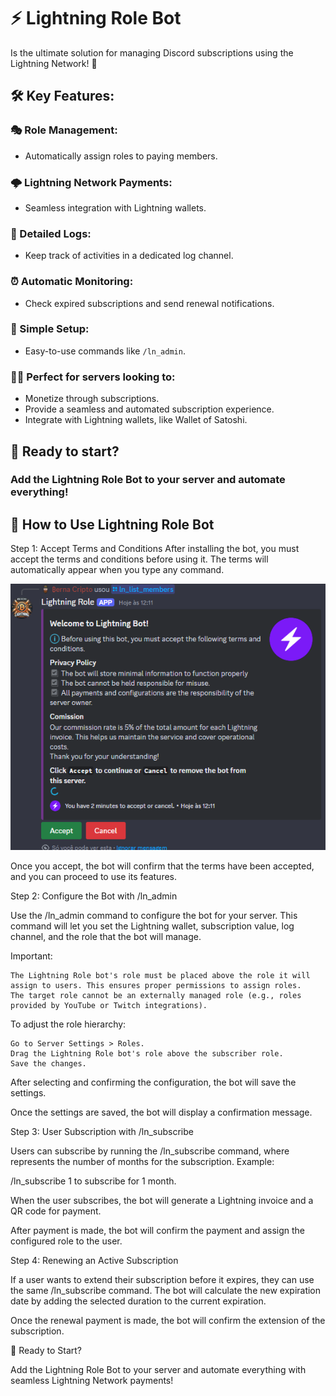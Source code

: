 # ⚡ Lightning Role Bot
Is the ultimate solution for managing Discord subscriptions using the Lightning Network! 🚀

## 🛠️ Key Features:

### 🎭 Role Management:
- Automatically assign roles to paying members.

### 🌩️ Lightning Network Payments:
- Seamless integration with Lightning wallets.

### 📜 Detailed Logs:
- Keep track of activities in a dedicated log channel.

### ⏰ Automatic Monitoring:
- Check expired subscriptions and send renewal notifications.

### 🔧 Simple Setup:
- Easy-to-use commands like `/ln_admin`.

### 🧑‍💻 Perfect for servers looking to:
- Monetize through subscriptions.
- Provide a seamless and automated subscription experience.
- Integrate with Lightning wallets, like Wallet of Satoshi.

## 🚀 Ready to start?
### Add the Lightning Role Bot to your server and automate everything!

## 📖 How to Use Lightning Role Bot
Step 1: Accept Terms and Conditions
After installing the bot, you must accept the terms and conditions before using it. 
The terms will automatically appear when you type any command.

![img1](/img/1-terms.png)

Once you accept, the bot will confirm that the terms have been accepted, and you can proceed to use its features.

Step 2: Configure the Bot with /ln_admin

Use the /ln_admin command to configure the bot for your server. This command will let you set the Lightning wallet, subscription value, log channel, and the role that the bot will manage.

Important:

    The Lightning Role bot's role must be placed above the role it will assign to users. This ensures proper permissions to assign roles.
    The target role cannot be an externally managed role (e.g., roles provided by YouTube or Twitch integrations).

To adjust the role hierarchy:

    Go to Server Settings > Roles.
    Drag the Lightning Role bot's role above the subscriber role.
    Save the changes.

After selecting and confirming the configuration, the bot will save the settings.

Once the settings are saved, the bot will display a confirmation message.

Step 3: User Subscription with /ln_subscribe

Users can subscribe by running the /ln_subscribe <number> command, where <number> represents the number of months for the subscription.
Example:

/ln_subscribe 1 to subscribe for 1 month.

When the user subscribes, the bot will generate a Lightning invoice and a QR code for payment.

After payment is made, the bot will confirm the payment and assign the configured role to the user.

Step 4: Renewing an Active Subscription

If a user wants to extend their subscription before it expires, they can use the same /ln_subscribe command. The bot will calculate the new expiration date by adding the selected duration to the current expiration.

Once the renewal payment is made, the bot will confirm the extension of the subscription.

🚀 Ready to Start?

Add the Lightning Role Bot to your server and automate everything with seamless Lightning Network payments!
